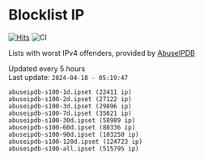 # Blocklist IP

[![Hits](https://hits.seeyoufarm.com/api/count/incr/badge.svg?url=https%3A%2F%2Fgithub.com%2Fborestad%2Fblocklist-ip%2F&count_bg=%2379C83D&title_bg=%23555555&icon=&icon_color=%23E7E7E7&title=hits&edge_flat=false)](https://hits.seeyoufarm.com)  ![CI](https://img.shields.io/github/workflow/status/borestad/blocklist-ip/CI?style=flat-square)

Lists with worst IPv4 offenders, provided by [AbuseIPDB](https://www.abuseipdb.com/)

<!-- FOOTER-PLACEHOLDER -->
Updated every 5 hours<br>
Last update: `2024-04-18 - 05:19:47`
```
abuseipdb-s100-1d.ipset (22411 ip)
abuseipdb-s100-2d.ipset (27122 ip)
abuseipdb-s100-3d.ipset (29896 ip)
abuseipdb-s100-7d.ipset (35621 ip)
abuseipdb-s100-30d.ipset (58989 ip)
abuseipdb-s100-60d.ipset (80336 ip)
abuseipdb-s100-90d.ipset (103250 ip)
abuseipdb-s100-120d.ipset (124723 ip)
abuseipdb-s100-all.ipset (515795 ip)
```
